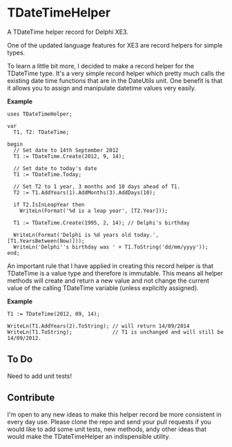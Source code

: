 # TDateTimeHelper

A TDateTime helper record for Delphi XE3.

One of the updated language features for XE3 are record helpers for simple types.

To learn a little bit more, I decided to make a record helper for the TDateTime type. It's a very simple record helper which pretty much calls the existing date time functions that are in the DateUtils unit. One benefit is that it allows you to assign and manipulate datetime values very easily.

**Example**

    uses TDateTimeHelper;

    var
      T1, T2: TDateTime;

    begin
      // Set date to 14th September 2012
      T1 := TDateTime.Create(2012, 9, 14);
      
      // Set date to today's date
      T1 := TDateTime.Today;
      
      // Set T2 to 1 year, 3 months and 10 days ahead of T1.
      T2 := T1.AddYears(1).AddMonths(3).AddDays(10);
      
      if T2.IsInLeapYear then
        WriteLn(Format('%d is a leap year', [T2.Year]));
      
      T1 := TDateTime.Create(1995, 2, 14); // Delphi's birthday
      
      WriteLn(Format('Delphi is %d years old today.', [T1.YearsBetween(Now)]));
      WriteLn('Delphi''s birthday was ' + T1.ToString('dd/mm/yyyy'));
    end;

An important rule that I have applied in creating this record helper is that TDateTime is a value type and therefore is immutable. This means all helper methods will create and return a new value and not change the current value of the calling TDateTime variable (unless explicitly assigned).

**Example**

    T1 := TDateTime(2012, 09, 14);

    WriteLn(T1.AddYears(2).ToString); // will return 14/09/2014
    WriteLn(T1.ToString);             // T1 is unchanged and will still be 14/09/2012.


To Do
-----
Need to add unit tests! 


Contribute
----------
I'm open to any new ideas to make this helper record be more consistent in every day use. Please clone the repo and send your pull requests if you would like to add some unit tests, new methods, andy other ideas that would make the TDateTimeHelper an indispensible utility.